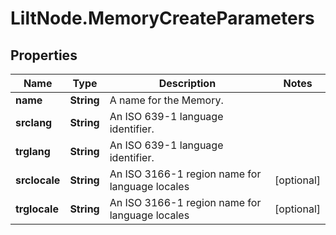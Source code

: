 # LiltNode.MemoryCreateParameters

## Properties

Name | Type | Description | Notes
------------ | ------------- | ------------- | -------------
**name** | **String** | A name for the Memory. | 
**srclang** | **String** | An ISO 639-1 language identifier. | 
**trglang** | **String** | An ISO 639-1 language identifier. | 
**srclocale** | **String** | An ISO 3166-1 region name for language locales | [optional] 
**trglocale** | **String** | An ISO 3166-1 region name for language locales | [optional] 


